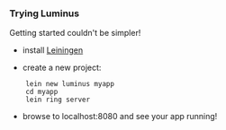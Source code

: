 ### Trying Luminus

Getting started couldn't be simpler!

* install [Leiningen](https://github.com/technomancy/leiningen)

* create a new project:

```
    lein new luminus myapp
    cd myapp
    lein ring server
```

* browse to localhost:8080 and see your app running!